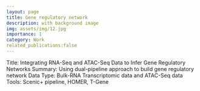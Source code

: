 ```yaml
---
layout: page
title: Gene regulatory network
description: with background image
img: assets/img/12.jpg
importance: 1
category: Work
related_publications:false
---
```


Title: Integrating RNA-Seq and ATAC-Seq Data to Infer Gene Regulatory Networks
Summary: Using dual-pipeline approach to build gene regulatory network
Data Type: Bulk-RNA Transcriptomic data and ATAC-Seq data
Tools: Scenic+ pipeline, HOMER, T-Gene

